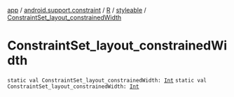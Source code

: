 [app](../../../index.md) / [android.support.constraint](../../index.md) / [R](../index.md) / [styleable](index.md) / [ConstraintSet_layout_constrainedWidth](./-constraint-set_layout_constrained-width.md)

# ConstraintSet_layout_constrainedWidth

`static val ConstraintSet_layout_constrainedWidth: `[`Int`](https://kotlinlang.org/api/latest/jvm/stdlib/kotlin/-int/index.html)
`static val ConstraintSet_layout_constrainedWidth: `[`Int`](https://kotlinlang.org/api/latest/jvm/stdlib/kotlin/-int/index.html)